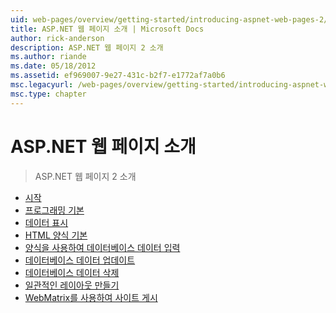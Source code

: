 ```yaml
---
uid: web-pages/overview/getting-started/introducing-aspnet-web-pages-2/index
title: ASP.NET 웹 페이지 소개 | Microsoft Docs
author: rick-anderson
description: ASP.NET 웹 페이지 2 소개
ms.author: riande
ms.date: 05/18/2012
ms.assetid: ef969007-9e27-431c-b2f7-e1772af7a0b6
msc.legacyurl: /web-pages/overview/getting-started/introducing-aspnet-web-pages-2
msc.type: chapter
---
```

<a name="introducing-aspnet-web-pages"></a>ASP.NET 웹 페이지 소개
====================
> ASP.NET 웹 페이지 2 소개


- [시작](getting-started.md)
- [프로그래밍 기본](intro-to-web-pages-programming.md)
- [데이터 표시](displaying-data.md)
- [HTML 양식 기본](form-basics.md)
- [양식을 사용하여 데이터베이스 데이터 입력](entering-data.md)
- [데이터베이스 데이터 업데이트](updating-data.md)
- [데이터베이스 데이터 삭제](deleting-data.md)
- [일관적인 레이아웃 만들기](layouts.md)
- [WebMatrix를 사용하여 사이트 게시](publishing.md)
